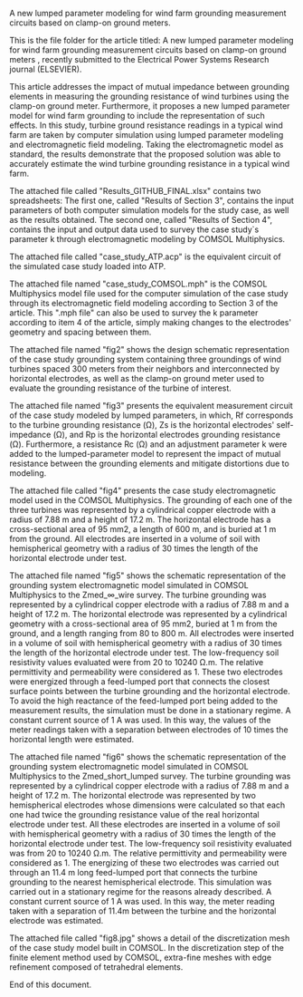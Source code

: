 A new lumped parameter modeling for wind farm grounding measurement circuits based on clamp-on ground meters.

This is the file folder for the article titled: A new lumped parameter modeling for wind farm grounding measurement circuits based on clamp-on ground meters
, recently submitted to the Electrical Power Systems Research journal (ELSEVIER).

This article addresses the impact of mutual impedance between grounding elements in measuring the grounding resistance of wind turbines using
the clamp-on ground meter. Furthermore, it proposes a new lumped parameter model for wind farm grounding to include the representation of such effects.
In this study, turbine ground resistance readings in a typical wind farm are taken by computer simulation using lumped parameter modeling and electromagnetic
field modeling. Taking the electromagnetic model as standard, the results demonstrate that the proposed solution was able to accurately estimate the wind turbine grounding resistance in a typical wind farm.

The attached file called "Results_GITHUB_FINAL.xlsx" contains two spreadsheets:
The first one, called "Results of Section 3", contains the input parameters of both computer simulation models for the study case, as well as the results obtained.
The second one, called "Results of Section 4", contains the input and output data used to survey the case study`s parameter k through electromagnetic modeling by COMSOL Multiphysics.

The attached file called "case_study_ATP.acp" is the equivalent circuit of the simulated case study loaded into ATP.

The attached file named "case_study_COMSOL.mph" is the COMSOL Multiphysics model file used for the computer simulation of the case study through its electromagnetic field modeling according to Section 3 of the article. This ".mph file" can also be used to survey the k parameter according to item 4 of the article, simply making changes to the electrodes' geometry and spacing between them. 

The attached file named "fig2" shows the design schematic representation of the case study grounding system containing three groundings of wind turbines spaced 300 meters from their neighbors and interconnected by horizontal electrodes, as well as the clamp-on ground meter used to evaluate the grounding resistance of the turbine of interest.

The attached file named "fig3" presents the equivalent measurement circuit of the case study modeled by lumped parameters, in which, Rf corresponds to the turbine grounding resistance (Ω), Zs is the horizontal electrodes' self-impedance (Ω), and Rp is the horizontal electrodes grounding resistance (Ω). Furthermore, a resistance Rc (Ω) and an adjustment parameter k were added to the lumped-parameter model to represent the impact of mutual resistance between the grounding elements and mitigate distortions due to modeling.

The attached file called "fig4" presents the case study electromagnetic model used in the COMSOL Multiphysics. The grounding of each one of the three turbines was represented by a cylindrical copper electrode with a radius of 7.88 m and a height of 17.2 m. The horizontal electrode has a cross-sectional area of 95 mm2, a length of 600 m, and is buried at 1 m from the ground. All electrodes are inserted in a volume of soil with hemispherical geometry with a radius of 30 times the length of the horizontal electrode under test.

The attached file named "fig5" shows the schematic representation of the grounding system electromagnetic model simulated in COMSOL Multiphysics to the Zmed_∞_wire survey. 
The turbine grounding was represented by a cylindrical copper electrode with a radius of 7.88 m and a height of 17.2 m. The horizontal electrode was represented by a cylindrical geometry with a cross-sectional area of 95 mm2, buried at 1 m from the ground, and a length ranging from 80 to 800 m. All electrodes were inserted in a volume of soil with hemispherical geometry with a radius of 30 times the length of the horizontal electrode under test. The low-frequency soil resistivity values evaluated were from 20 to 10240 Ω.m. The relative permittivity and permeability were considered as 1. These two electrodes were energized through a feed-lumped port that connects the closest surface points between the turbine grounding and the horizontal electrode. To avoid the high reactance of the feed-lumped port being added to the measurement results, the simulation must be done in a stationary regime. A constant current source of 1 A was used. In this way, the values of the meter readings taken with a separation between electrodes of 10 times the horizontal length were estimated.

The attached file named "fig6" shows the schematic representation of the grounding system electromagnetic model simulated in COMSOL Multiphysics to the Zmed_short_lumped survey. The turbine grounding was represented by a cylindrical copper electrode with a radius of 7.88 m and a height of 17.2 m. The horizontal electrode was represented by two hemispherical electrodes whose dimensions were calculated so that each one had twice the grounding resistance value of the real horizontal electrode under test. All these electrodes are inserted in a volume of soil with hemispherical geometry with a radius of 30 times the length of the horizontal electrode under test. The low-frequency soil resistivity evaluated was from 20 to 10240 Ω.m. The relative permittivity and permeability were considered as 1. The energizing of these two electrodes was carried out through an 11.4 m long feed-lumped port that connects the turbine grounding to the nearest hemispherical electrode. This simulation was carried out in a stationary regime for the reasons already described. A constant current source of 1 A was used. In this way, the meter reading taken with a separation of 11.4m between the turbine and the horizontal electrode was estimated. 

The attached file called "fig8.jpg" shows a detail of the discretization mesh of the case study model built in COMSOL. In the discretization step of the finite element method used by COMSOL, extra-fine meshes with edge refinement composed of tetrahedral elements.

End of this document.
